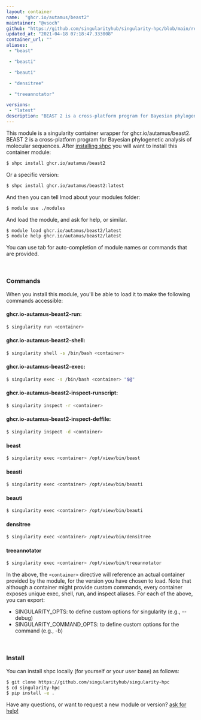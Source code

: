 ```yaml
---
layout: container
name:  "ghcr.io/autamus/beast2"
maintainer: "@vsoch"
github: "https://github.com/singularityhub/singularity-hpc/blob/main/registry/ghcr.io/autamus/beast2/container.yaml"
updated_at: "2021-04-18 07:18:47.333008"
container_url: ""
aliases:
 - "beast"

 - "beasti"

 - "beauti"

 - "densitree"

 - "treeannotator"

versions:
 - "latest"
description: "BEAST 2 is a cross-platform program for Bayesian phylogenetic analysis of molecular sequences."
---
```


This module is a singularity container wrapper for ghcr.io/autamus/beast2.
BEAST 2 is a cross-platform program for Bayesian phylogenetic analysis of molecular sequences.
After [installing shpc](#install) you will want to install this container module:

```bash
$ shpc install ghcr.io/autamus/beast2
```

Or a specific version:

```bash
$ shpc install ghcr.io/autamus/beast2:latest
```

And then you can tell lmod about your modules folder:

```bash
$ module use ./modules
```

And load the module, and ask for help, or similar.

```bash
$ module load ghcr.io/autamus/beast2/latest
$ module help ghcr.io/autamus/beast2/latest
```

You can use tab for auto-completion of module names or commands that are provided.

<br>

### Commands

When you install this module, you'll be able to load it to make the following commands accessible:

#### ghcr.io-autamus-beast2-run:

```bash
$ singularity run <container>
```

#### ghcr.io-autamus-beast2-shell:

```bash
$ singularity shell -s /bin/bash <container>
```

#### ghcr.io-autamus-beast2-exec:

```bash
$ singularity exec -s /bin/bash <container> "$@"
```

#### ghcr.io-autamus-beast2-inspect-runscript:

```bash
$ singularity inspect -r <container>
```

#### ghcr.io-autamus-beast2-inspect-deffile:

```bash
$ singularity inspect -d <container>
```


#### beast
       
```bash
$ singularity exec <container> /opt/view/bin/beast
```


#### beasti
       
```bash
$ singularity exec <container> /opt/view/bin/beasti
```


#### beauti
       
```bash
$ singularity exec <container> /opt/view/bin/beauti
```


#### densitree
       
```bash
$ singularity exec <container> /opt/view/bin/densitree
```


#### treeannotator
       
```bash
$ singularity exec <container> /opt/view/bin/treeannotator
```



In the above, the `<container>` directive will reference an actual container provided
by the module, for the version you have chosen to load. Note that although a container
might provide custom commands, every container exposes unique exec, shell, run, and
inspect aliases. For each of the above, you can export:

 - SINGULARITY_OPTS: to define custom options for singularity (e.g., --debug)
 - SINGULARITY_COMMAND_OPTS: to define custom options for the command (e.g., -b)

<br>
  
### Install

You can install shpc locally (for yourself or your user base) as follows:

```bash
$ git clone https://github.com/singularityhub/singularity-hpc
$ cd singularity-hpc
$ pip install -e .
```

Have any questions, or want to request a new module or version? [ask for help!](https://github.com/singularityhub/singularity-hpc/issues)